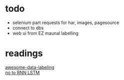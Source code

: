 # todo
- selenium part requests for har, images, pagesource
- connect to dbs
- web ui from EZ maunal labelling

# readings
[awesome-data-labeling](https://github.com/heartexlabs/awesome-data-labeling)  
[no to RNN LSTM](https://towardsdatascience.com/the-fall-of-rnn-lstm-2d1594c74ce0)  
